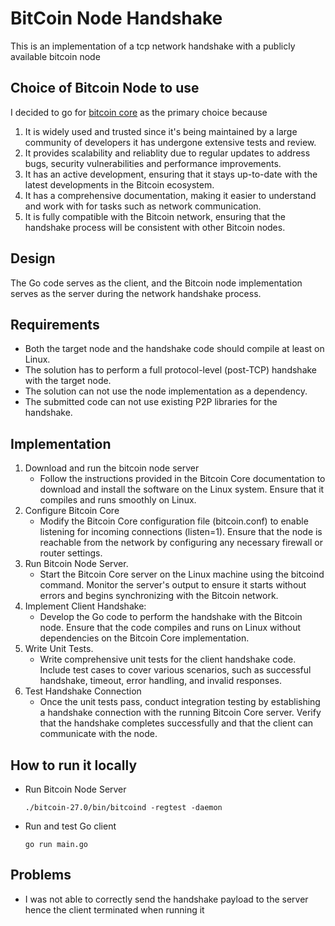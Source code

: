 # BitCoin Node Handshake

This is an implementation of a tcp network handshake with a publicly available bitcoin node

## Choice of Bitcoin Node to use
I decided to go for [bitcoin core](https://github.com/bitcoin/bitcoin) as the primary choice because

1. It is widely used and trusted since it's being maintained by a large community of developers it has undergone extensive tests and review.
2. It provides scalability and reliablity due to regular updates to address bugs, security vulnerabilities and performance improvements.
3. It has an active development, ensuring that it stays up-to-date with the latest developments in the Bitcoin ecosystem.
4. It has a comprehensive documentation, making it easier to understand and work with for tasks such as network communication.
5. It is fully compatible with the Bitcoin network, ensuring that the handshake process will be consistent with other Bitcoin nodes.

## Design
The Go code serves as the client, and the Bitcoin node implementation serves as the server during the network handshake process.

## Requirements
- Both the target node and the handshake code should compile at least on Linux.
- The solution has to perform a full protocol-level (post-TCP) handshake with the target node.
- The solution can not use the node implementation as a dependency.
- The submitted code can not use existing P2P libraries for the handshake.

## Implementation

1. Download and run the bitcoin node server
    - Follow the instructions provided in the Bitcoin Core documentation to download and install the software on the Linux system. Ensure that it compiles and runs smoothly on Linux.
2. Configure Bitcoin Core
    - Modify the Bitcoin Core configuration file (bitcoin.conf) to enable listening for incoming connections (listen=1). Ensure that the node is reachable from the network by configuring any necessary firewall or router settings.
3. Run Bitcoin Node Server.
    - Start the Bitcoin Core server on the Linux machine using the bitcoind command. Monitor the server's output to ensure it starts without errors and begins synchronizing with the Bitcoin network.
4. Implement Client Handshake:
    - Develop the Go code to perform the handshake with the Bitcoin node. Ensure that the code compiles and runs on Linux without dependencies on the Bitcoin Core implementation.
5. Write Unit Tests.
    - Write comprehensive unit tests for the client handshake code. Include test cases to cover various scenarios, such as successful handshake, timeout, error handling, and invalid responses.
6. Test Handshake Connection
    - Once the unit tests pass, conduct integration testing by establishing a handshake connection with the running Bitcoin Core server. Verify that the handshake completes successfully and that the client can communicate with the node.

## How to run it locally
- Run Bitcoin Node Server
    ```
    ./bitcoin-27.0/bin/bitcoind -regtest -daemon
    ```
- Run and test Go client
    ```
    go run main.go
    ```

## Problems
- I was not able to correctly send the handshake payload to the server hence the client terminated when running it
